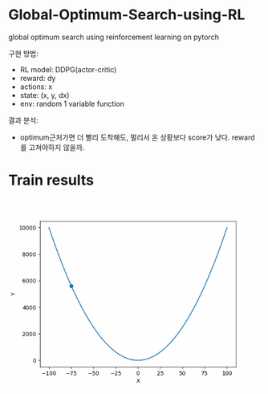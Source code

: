 # Global-Optimum-Search-using-RL
global optimum search using reinforcement learning on pytorch  

구현 방법:
+ RL model: DDPG(actor-critic)
+ reward: dy
+ actions: x
+ state: (x, y, dx)
+ env: random 1 variable function

결과 분석:
+ optimum근처가면 더 빨리 도착해도, 멀리서 온 상황보다 score가 낮다. reward를 고쳐야하지 않을까.


# Train results
![](https://github.com/kyle1213/Global-Optimum-Search-using-RL/blob/2d/train%20result/160.gif)
